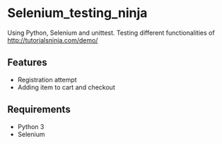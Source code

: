 # Selenium_testing_ninja
Using Python, Selenium and unittest. Testing different functionalities of http://tutorialsninja.com/demo/ 

## Features

- Registration attempt
- Adding item to cart and checkout

## Requirements
- Python 3
- Selenium 

